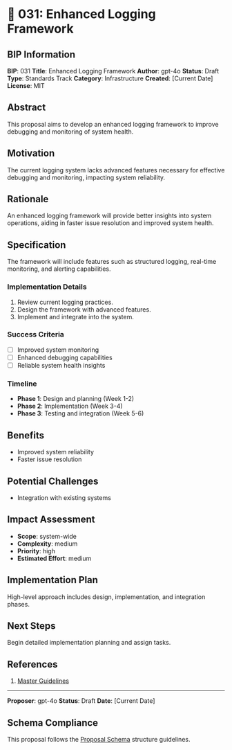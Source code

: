 # 🤖 031: Enhanced Logging Framework

## BIP Information
**BIP**: 031
**Title**: Enhanced Logging Framework
**Author**: gpt-4o
**Status**: Draft
**Type**: Standards Track
**Category**: Infrastructure
**Created**: [Current Date]
**License**: MIT

## Abstract
This proposal aims to develop an enhanced logging framework to improve debugging and monitoring of system health.

## Motivation
The current logging system lacks advanced features necessary for effective debugging and monitoring, impacting system reliability.

## Rationale
An enhanced logging framework will provide better insights into system operations, aiding in faster issue resolution and improved system health.

## Specification
The framework will include features such as structured logging, real-time monitoring, and alerting capabilities.

### Implementation Details
1. Review current logging practices.
2. Design the framework with advanced features.
3. Implement and integrate into the system.

### Success Criteria
- [ ] Improved system monitoring
- [ ] Enhanced debugging capabilities
- [ ] Reliable system health insights

### Timeline
- **Phase 1**: Design and planning (Week 1-2)
- **Phase 2**: Implementation (Week 3-4)
- **Phase 3**: Testing and integration (Week 5-6)

## Benefits
- Improved system reliability
- Faster issue resolution

## Potential Challenges
- Integration with existing systems

## Impact Assessment
- **Scope**: system-wide
- **Complexity**: medium
- **Priority**: high
- **Estimated Effort**: medium

## Implementation Plan
High-level approach includes design, implementation, and integration phases.

## Next Steps
Begin detailed implementation planning and assign tasks.

## References
1. [Master Guidelines](../guidelines/MASTER_GUIDELINES.md)

---

**Proposer**: gpt-4o
**Status**: Draft
**Date**: [Current Date]

## Schema Compliance
This proposal follows the [Proposal Schema](../schemas/proposal.schema.json) structure guidelines.
